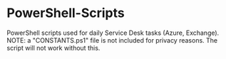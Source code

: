 # PowerShell-Scripts
PowerShell scripts used for daily Service Desk tasks (Azure, Exchange).
NOTE: a "CONSTANTS.ps1" file is not included for privacy reasons. The script will not work without this.